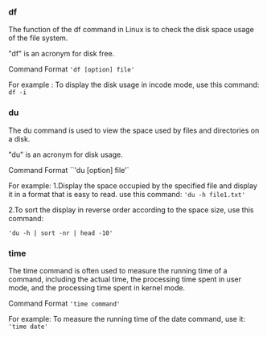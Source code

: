 ### df

The function of the df command in Linux is to check the disk space usage of the file system.

"df" is an acronym for disk free.

Command Format
`'df [option] file'`

For example :
To display the disk usage in incode mode, use this command:
`df -i`


### du
The du command is used to view the space used by files and directories on a disk.

"du" is an acronym for disk usage.


Command Format
``'du [option] file'`

For example:
1.Display the space occupied by the specified file and display it in a format that is easy to read. 
use this command:
`'du -h file1.txt'`

2.To sort the display in reverse order according to the space size,
use this command:

`'du -h | sort -nr | head -10'`



### time
The time command is often used to measure the running time of a command, including the actual time, the processing time spent in user mode, and the processing time spent in kernel mode.

Command Format
`'time command'`

For example:
To measure the running time of the date command,
use it:
`'time date'`
